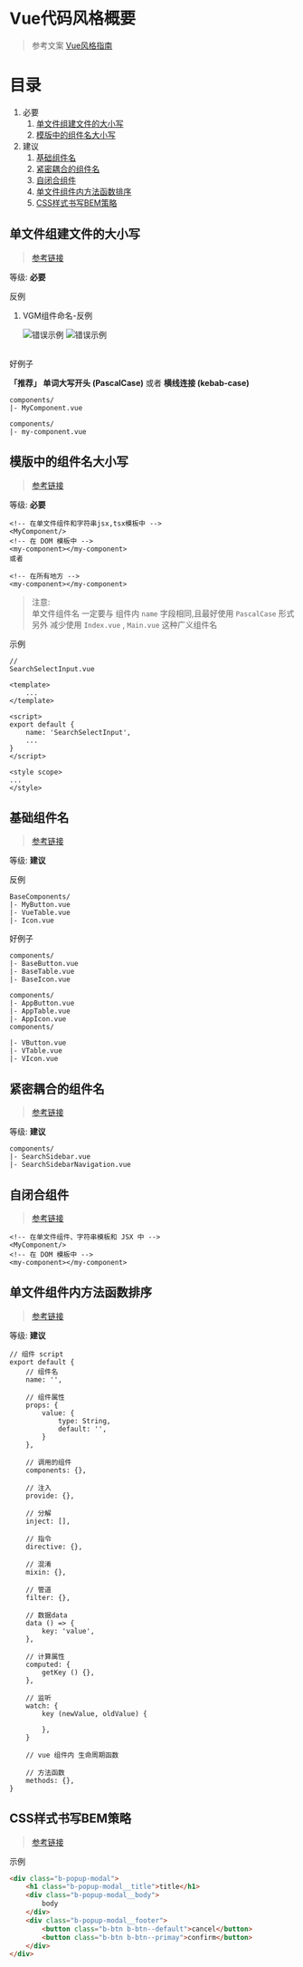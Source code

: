 # Vue代码风格概要
> 参考文案 [Vue风格指南](https://cn.vuejs.org/v2/style-guide/)

# 目录

1. 必要
    1. [单文件组建文件的大小写](#单文件组建文件的大小写)
    2. [模版中的组件名大小写](#模版中的组件名大小写)
2. 建议
    1. [基础组件名](#基础组件名)
    2. [紧密耦合的组件名](#紧密耦合的组件名)
    3. [自闭合组件](#自闭合组件)
    4. [单文件组件内方法函数排序](#单文件组件内方法函数排序)
    5. [CSS样式书写BEM策略](#css样式书写bem策略)



## 单文件组建文件的大小写

> [参考链接](https://cn.vuejs.org/v2/style-guide/#%E5%8D%95%E6%96%87%E4%BB%B6%E7%BB%84%E4%BB%B6%E6%96%87%E4%BB%B6%E7%9A%84%E5%A4%A7%E5%B0%8F%E5%86%99-%E5%BC%BA%E7%83%88%E6%8E%A8%E8%8D%90)

等级: __必要__

反例
1. VGM组件命名-反例
    <br>
    <p>
    <img src="image/WX20200402-195903.png" alt="错误示例"/>
    <img src="image/WX20200402-210058.png" alt="错误示例"/>
    </p>

<br>
好例子

**「推荐」 单词大写开头 (PascalCase)**
或者
**横线连接 (kebab-case)**

```
components/
|- MyComponent.vue

components/
|- my-component.vue
```


## 模版中的组件名大小写

> [参考链接](https://cn.vuejs.org/v2/style-guide/#%E6%A8%A1%E6%9D%BF%E4%B8%AD%E7%9A%84%E7%BB%84%E4%BB%B6%E5%90%8D%E5%A4%A7%E5%B0%8F%E5%86%99-%E5%BC%BA%E7%83%88%E6%8E%A8%E8%8D%90)

等级: __必要__

```
<!-- 在单文件组件和字符串jsx,tsx模板中 -->
<MyComponent/>
<!-- 在 DOM 模板中 -->
<my-component></my-component>
或者

<!-- 在所有地方 -->
<my-component></my-component>
```

> 注意:<br>
> 单文件组件名 一定要与 组件内 `name` 字段相同,且最好使用 `PascalCase` 形式<br>
> 另外 减少使用 `Index.vue` , `Main.vue` 这种广义组件名

示例

```
// 
SearchSelectInput.vue

<template>
    ...
</template>

<script>
export default {
    name: 'SearchSelectInput',
    ...
}
</script>

<style scope>
...
</style>
```

## 基础组件名

> [参考链接](https://cn.vuejs.org/v2/style-guide/#%E5%9F%BA%E7%A1%80%E7%BB%84%E4%BB%B6%E5%90%8D-%E5%BC%BA%E7%83%88%E6%8E%A8%E8%8D%90)

等级: __建议__

反例

```
BaseComponents/
|- MyButton.vue
|- VueTable.vue
|- Icon.vue
```

好例子

```
components/
|- BaseButton.vue
|- BaseTable.vue
|- BaseIcon.vue

components/
|- AppButton.vue
|- AppTable.vue
|- AppIcon.vue
components/

|- VButton.vue
|- VTable.vue
|- VIcon.vue
```

## 紧密耦合的组件名

> [参考链接](https://cn.vuejs.org/v2/style-guide/#%E7%B4%A7%E5%AF%86%E8%80%A6%E5%90%88%E7%9A%84%E7%BB%84%E4%BB%B6%E5%90%8D-%E5%BC%BA%E7%83%88%E6%8E%A8%E8%8D%90)

等级: __建议__

```
components/
|- SearchSidebar.vue
|- SearchSidebarNavigation.vue
```


## 自闭合组件

> [参考链接](https://cn.vuejs.org/v2/style-guide/#%E8%87%AA%E9%97%AD%E5%90%88%E7%BB%84%E4%BB%B6-%E5%BC%BA%E7%83%88%E6%8E%A8%E8%8D%90)

```
<!-- 在单文件组件、字符串模板和 JSX 中 -->
<MyComponent/>
<!-- 在 DOM 模板中 -->
<my-component></my-component>
```


## 单文件组件内方法函数排序

> [参考链接](https://cn.vuejs.org/v2/guide/instance.html#%E7%94%9F%E5%91%BD%E5%91%A8%E6%9C%9F%E5%9B%BE%E7%A4%BA)

等级: __建议__

```
// 组件 script
export default {
    // 组件名
    name: '',

    // 组件属性
    props: {
        value: {
            type: String,
            default: '',
        }
    },

    // 调用的组件
    components: {},

    // 注入
    provide: {},

    // 分解
    inject: [],

    // 指令
    directive: {},

    // 混淆
    mixin: {},

    // 管道
    filter: {},

    // 数据data
    data () => {
        key: 'value',
    },

    // 计算属性
    computed: {
        getKey () {},
    },

    // 监听
    watch: {
        key (newValue, oldValue) {

        },
    }

    // vue 组件内 生命周期函数

    // 方法函数
    methods: {},
}
```


## CSS样式书写BEM策略

> [参考链接](https://github.com/getbem/getbem.com/)

示例

```html
<div class="b-popup-modal">
    <h1 class="b-popup-modal__title">title</h1>
    <div class="b-popup-modal__body">
        body
    </div>
    <div class="b-popup-modal__footer">
        <button class="b-btn b-btn--default">cancel</button>
        <button class="b-btn b-btn--primay">confirm</button>
    </div>
</div>
```
